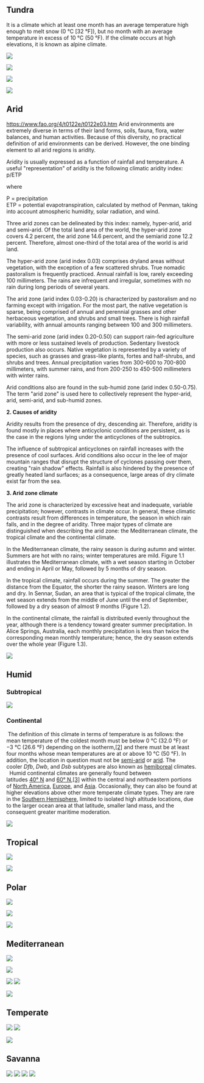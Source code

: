 ## **Tundra**

It is a climate which at least one month has an average temperature high enough to melt snow (0 °C [32 °F]), but no month with an average temperature in excess of 10 °C (50 °F). If the climate occurs at high elevations, it is known as alpine climate.

![](https://i.imgur.com/QRiX47R.png)

![](https://i.imgur.com/bCCPY2Z.png)

![](https://i.imgur.com/MLyx8pb.jpeg)

![](https://i.imgur.com/SSnEvqp.png)

## **Arid**

https://www.fao.org/4/t0122e/t0122e03.htm
Arid environments are extremely diverse in terms of their land forms, soils, fauna, flora, water balances, and human activities. Because of this diversity, no practical definition of arid environments can be derived. However, the one binding element to all arid regions is aridity.

Aridity is usually expressed as a function of rainfall and temperature. A useful "representation" of aridity is the following climatic aridity index: p/ETP

where

P = precipitation  
ETP = potential evapotranspiration, calculated by method of Penman, taking into account atmospheric humidity, solar radiation, and wind.

Three arid zones can be delineated by this index: namely, hyper-arid, arid and semi-arid. Of the total land area of the world, the hyper-arid zone covers 4.2 percent, the arid zone 14.6 percent, and the semiarid zone 12.2 percent. Therefore, almost one-third of the total area of the world is arid land.

The hyper-arid zone (arid index 0.03) comprises dryland areas without vegetation, with the exception of a few scattered shrubs. True nomadic pastoralism is frequently practiced. Annual rainfall is low, rarely exceeding 100 millimeters. The rains are infrequent and irregular, sometimes with no rain during long periods of several years.

The arid zone (arid index 0.03-0.20) is characterized by pastoralism and no farming except with irrigation. For the most part, the native vegetation is sparse, being comprised of annual and perennial grasses and other herbaceous vegetation, and shrubs and small trees. There is high rainfall variability, with annual amounts ranging between 100 and 300 millimeters.

The semi-arid zone (arid index 0.20-0.50) can support rain-fed agriculture with more or less sustained levels of production. Sedentary livestock production also occurs. Native vegetation is represented by a variety of species, such as grasses and grass-like plants, fortes and half-shrubs, and shrubs and trees. Annual precipitation varies from 300-600 to 700-800 millimeters, with summer rains, and from 200-250 to 450-500 millimeters with winter rains.

Arid conditions also are found in the sub-humid zone (arid index 0.50-0.75). The term "arid zone" is used here to collectively represent the hyper-arid, arid, semi-arid, and sub-humid zones.

**2. Causes of aridity**

Aridity results from the presence of dry, descending air. Therefore, aridity is found mostly in places where anticyclonic conditions are persistent, as is the case in the regions lying under the anticyclones of the subtropics.

The influence of subtropical anticyclones on rainfall increases with the presence of cool surfaces. Arid conditions also occur in the lee of major mountain ranges that disrupt the structure of cyclones passing over them, creating "rain shadow" effects. Rainfall is also hindered by the presence of greatly heated land surfaces; as a consequence, large areas of dry climate exist far from the sea.

**3. Arid zone climate**

The arid zone is characterized by excessive heat and inadequate, variable precipitation; however, contrasts in climate occur. In general, these climatic contrasts result from differences in temperature, the season in which rain falls, and in the degree of aridity. Three major types of climate are distinguished when describing the arid zone: the Mediterranean climate, the tropical climate and the continental climate.

In the Mediterranean climate, the rainy season is during autumn and winter. Summers are hot with no rains; winter temperatures are mild. Figure 1.1 illustrates the Mediterranean climate, with a wet season starting in October and ending in April or May, followed by 5 months of dry season.

In the tropical climate, rainfall occurs during the summer. The greater the distance from the Equator, the shorter the rainy season. Winters are long and dry. In Sennar, Sudan, an area that is typical of the tropical climate, the wet season extends from the middle of June until the end of September, followed by a dry season of almost 9 months (Figure 1.2).

In the continental climate, the rainfall is distributed evenly throughout the year, although there is a tendency toward greater summer precipitation. In Alice Springs, Australia, each monthly precipitation is less than twice the corresponding mean monthly temperature; hence, the dry season extends over the whole year (Figure 1.3).


![](https://i.imgur.com/PKcB5zZ.png)

## Humid 

### Subtropical
![](https://i.imgur.com/9d3hrnk.png)

### Continental
 The definition of this climate in terms of temperature is as follows: the mean temperature of the coldest month must be below 0 °C (32.0 °F) or −3 °C (26.6 °F) depending on the isotherm,[[2]](https://en.wikipedia.org/wiki/Humid_continental_climate#cite_note-kottek2006-2) and there must be at least four months whose mean temperatures are at or above 10 °C (50 °F). In addition, the location in question must not be [semi-arid](https://en.wikipedia.org/wiki/Semi-arid_climate "Semi-arid climate") or [arid](https://en.wikipedia.org/wiki/Desert_climate "Desert climate"). The cooler _Dfb_, _Dwb_, and _Dsb_ subtypes are also known as [hemiboreal](https://en.wikipedia.org/wiki/Hemiboreal "Hemiboreal") climates.
 
Humid continental climates are generally found between latitudes [40° N](https://en.wikipedia.org/wiki/40th_parallel_north "40th parallel north") and [60° N](https://en.wikipedia.org/wiki/60th_parallel_north "60th parallel north"),[[3]](https://en.wikipedia.org/wiki/Humid_continental_climate#cite_note-3) within the central and northeastern portions of [North America](https://en.wikipedia.org/wiki/North_America "North America"), [Europe](https://en.wikipedia.org/wiki/Europe "Europe"), and [Asia](https://en.wikipedia.org/wiki/Asia "Asia"). Occasionally, they can also be found at higher elevations above other more temperate climate types. They are rare in the [Southern Hemisphere](https://en.wikipedia.org/wiki/Southern_Hemisphere), limited to isolated high altitude locations, due to the larger ocean area at that latitude, smaller land mass, and the consequent greater maritime moderation.

![](https://i.imgur.com/Ysmv5U2.png)

## Tropical

![](https://i.imgur.com/wUsChJY.png)

![](https://i.imgur.com/MjohCIe.png)

## **Polar**

![](https://i.imgur.com/okhuFYi.png)


![](https://i.imgur.com/hYQPNaj.png)

![](https://i.imgur.com/FK2PTGu.png)

## **Mediterranean**

![](https://i.imgur.com/b5IUQZ6.png)

![](https://i.imgur.com/O5zuG4n.png)

![](https://i.imgur.com/MY23fNt.png)
![](https://i.imgur.com/kUnmNLT.png)

![](https://i.imgur.com/hHTcK3i.png)


## **Temperate**

![](https://i.imgur.com/1WYmPMW.png)
![](https://i.imgur.com/l7Hka7s.png)

![](https://i.imgur.com/O7XxNFf.png)

## **Savanna**

![](https://i.imgur.com/4ZMFKLK.png)
![](https://i.imgur.com/ndzuYB5.png)
![](https://i.imgur.com/32n4BFc.png)
![](https://i.imgur.com/71IYwvJ.jpeg)
